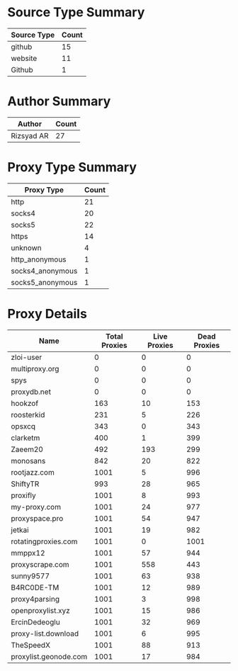 # Source Type Summary

| Source Type | Count |
|-------------|-------|
| github | 15 |
| website | 11 |
| Github | 1 |


# Author Summary

| Author | Count |
|--------|-------|
| Rizsyad AR | 27 |


# Proxy Type Summary

| Proxy Type | Count |
|------------|-------|
| http | 21 |
| socks4 | 20 |
| socks5 | 22 |
| https | 14 |
| unknown | 4 |
| http_anonymous | 1 |
| socks4_anonymous | 1 |
| socks5_anonymous | 1 |


# Proxy Details

| Name | Total Proxies | Live Proxies | Dead Proxies |
|------|---------------|--------------|---------------|
| zloi-user | 0 | 0 | 0 |
| multiproxy.org | 0 | 0 | 0 |
| spys | 0 | 0 | 0 |
| proxydb.net | 0 | 0 | 0 |
| hookzof | 163 | 10 | 153 |
| roosterkid | 231 | 5 | 226 |
| opsxcq | 343 | 0 | 343 |
| clarketm | 400 | 1 | 399 |
| Zaeem20 | 492 | 193 | 299 |
| monosans | 842 | 20 | 822 |
| rootjazz.com | 1001 | 5 | 996 |
| ShiftyTR | 993 | 28 | 965 |
| proxifly | 1001 | 8 | 993 |
| my-proxy.com | 1001 | 24 | 977 |
| proxyspace.pro | 1001 | 54 | 947 |
| jetkai | 1001 | 19 | 982 |
| rotatingproxies.com | 1001 | 0 | 1001 |
| mmppx12 | 1001 | 57 | 944 |
| proxyscrape.com | 1001 | 558 | 443 |
| sunny9577 | 1001 | 63 | 938 |
| B4RC0DE-TM | 1001 | 12 | 989 |
| proxy4parsing | 1001 | 3 | 998 |
| openproxylist.xyz | 1001 | 15 | 986 |
| ErcinDedeoglu | 1001 | 32 | 969 |
| proxy-list.download | 1001 | 6 | 995 |
| TheSpeedX | 1001 | 88 | 913 |
| proxylist.geonode.com | 1001 | 17 | 984 |
